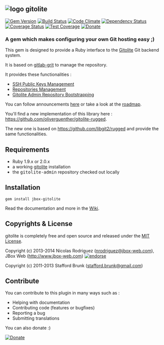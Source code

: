 ## ![logo](https://raw.github.com/jbox-web/gitolite/gh-pages/images/git_logo.png) gitolite

[![Gem Version](https://badge.fury.io/rb/jbox-gitolite.svg)](http://badge.fury.io/rb/jbox-gitolite)
[![Build Status](https://travis-ci.org/jbox-web/gitolite.svg?branch=devel)](https://travis-ci.org/jbox-web/gitolite)
[![Code Climate](https://codeclimate.com/github/jbox-web/gitolite.png)](https://codeclimate.com/github/jbox-web/gitolite)
[![Dependency Status](https://gemnasium.com/jbox-web/gitolite.svg)](https://gemnasium.com/jbox-web/gitolite)
[![Coverage Status](https://coveralls.io/repos/jbox-web/gitolite/badge.png?branch=devel)](https://coveralls.io/r/jbox-web/gitolite?branch=devel)
[![Test Coverage](https://codeclimate.com/github/jbox-web/gitolite/badges/coverage.svg)](https://codeclimate.com/github/jbox-web/gitolite)
[![Donate](https://www.paypalobjects.com/en_US/i/btn/btn_donate_LG.gif)](https://www.paypal.com/cgi-bin/webscr?cmd=_s-xclick&hosted_button_id=FBT7E7DAVVEEU)

### A gem which makes configuring your own Git hosting easy ;)

This gem is designed to provide a Ruby interface to the [Gitolite](https://github.com/sitaramc/gitolite) Git backend system.

It is based on [gitlab-grit](https://github.com/gitlabhq/grit) to manage the repository.

It provides these functionalities :

* [SSH Public Keys Management](https://github.com/jbox-web/gitolite/wiki/Features#wiki-ssh-public-keys-management)
* [Repositories Management](https://github.com/jbox-web/gitolite/wiki/Features#wiki-repositories-management)
* [Gitolite Admin Repository Bootstrapping](https://github.com/jbox-web/gitolite/wiki/Features#wiki-gitolite-admin-repository-bootstrapping)

You can follow announcements [here](https://github.com/jbox-web/gitolite/wiki/Announcements) or take a look at the [roadmap](https://github.com/jbox-web/gitolite/wiki/Roadmap).

You'll find a new implementation of this library here : https://github.com/oliverguenther/gitolite-rugged.

The new one is based on https://github.com/libgit2/rugged and provide the same functionalities.

## Requirements ##

* Ruby 1.9.x or 2.0.x
* a working [gitolite](https://github.com/sitaramc/gitolite) installation
* the <tt>gitolite-admin</tt> repository checked out locally

## Installation ##

    gem install jbox-gitolite

Read the documentation and more in the [Wiki](https://github.com/jbox-web/gitolite/wiki).

## Copyrights & License

gitolite is completely free and open source and released under the [MIT License](https://github.com/jbox-web/gitolite/blob/devel/LICENSE).

Copyright (c) 2013-2014 Nicolas Rodriguez (nrodriguez@jbox-web.com), JBox Web (http://www.jbox-web.com) [![endorse](https://api.coderwall.com/n-rodriguez/endorsecount.png)](https://coderwall.com/n-rodriguez)

Copyright (c) 2011-2013 Stafford Brunk (stafford.brunk@gmail.com)

## Contribute

You can contribute to this plugin in many ways such as :
* Helping with documentation
* Contributing code (features or bugfixes)
* Reporting a bug
* Submitting translations

You can also donate :)

[![Donate](https://www.paypalobjects.com/en_US/i/btn/btn_donate_LG.gif)](https://www.paypal.com/cgi-bin/webscr?cmd=_s-xclick&hosted_button_id=FBT7E7DAVVEEU)
